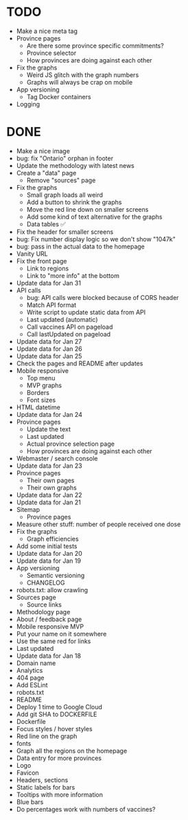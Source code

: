 # TODO

- Make a nice meta tag
- Province pages
  - Are there some province specific commitments?
  - Province selector
  - How provinces are doing against each other
- Fix the graphs
  - Weird JS glitch with the graph numbers
  - Graphs will always be crap on mobile
- App versioning
  - Tag Docker containers
- Logging

# DONE

- Make a nice image
- bug: fix "Ontario" orphan in footer
- Update the methodology with latest news
- Create a "data" page
  - Remove "sources" page
- Fix the graphs
  - Small graph loads all weird
  - Add a button to shrink the graphs
  - Move the red line down on smaller screens
  - Add some kind of text alternative for the graphs
  - Data tables ✅
- Fix the header for smaller screens
- bug: Fix number display logic so we don't show "1047k"
- bug: pass in the actual data to the homepage
- Vanity URL
- Fix the front page
  - Link to regions
  - Link to "more info" at the bottom
- Update data for Jan 31
- API calls
  - bug: API calls were blocked because of CORS header
  - Match API format
  - Write script to update static data from API
  - Last updated (automatic)
  - Call vaccines API on pageload
  - Call lastUpdated on pageload
- Update data for Jan 27
- Update data for Jan 26
- Update data for Jan 25
- Check the pages and README after updates
- Mobile responsive
  - Top menu
  - MVP graphs
  - Borders
  - Font sizes
- HTML datetime
- Update data for Jan 24
- Province pages
  - Update the text
  - Last updated
  - Actual province selection page
  - How provinces are doing against each other
- Webmaster / search console
- Update data for Jan 23
- Province pages
  - Their own pages
  - Their own graphs
- Update data for Jan 22
- Update data for Jan 21
- Sitemap
  - Province pages
- Measure other stuff: number of people received one dose
- Fix the graphs
  - Graph efficiencies
- Add some initial tests
- Update data for Jan 20
- Update data for Jan 19
- App versioning
  - Semantic versioning
  - CHANGELOG
- robots.txt: allow crawling
- Sources page
  - Source links
- Methodology page
- About / feedback page
- Mobile responsive MVP
- Put your name on it somewhere
- Use the same red for links
- Last updated
- Update data for Jan 18
- Domain name
- Analytics
- 404 page
- Add ESLint
- robots.txt
- README
- Deploy 1 time to Google Cloud
- Add git SHA to DOCKERFILE
- Dockerfile
- Focus styles / hover styles
- Red line on the graph
- fonts
- Graph all the regions on the homepage
- Data entry for more provinces
- Logo
- Favicon
- Headers, sections
- Static labels for bars
- Tooltips with more information
- Blue bars
- Do percentages work with numbers of vaccines?
